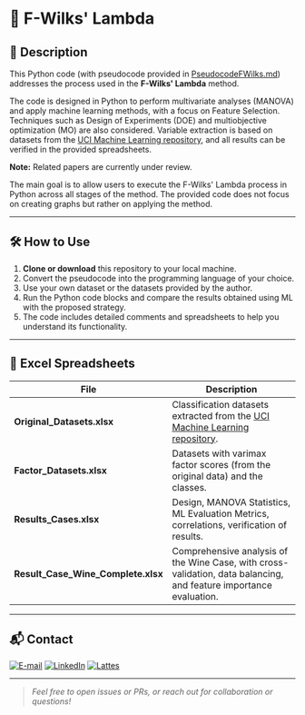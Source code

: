 # 🤖 F-Wilks' Lambda

## 📝 Description

This Python code (with pseudocode provided in [PseudocodeFWilks.md](PseudocodeFWilks.md)) addresses the process used in the **F-Wilks' Lambda** method.

The code is designed in Python to perform multivariate analyses (MANOVA) and apply machine learning methods, with a focus on Feature Selection. Techniques such as Design of Experiments (DOE) and multiobjective optimization (MO) are also considered. Variable extraction is based on datasets from the [UCI Machine Learning repository](https://archive.ics.uci.edu/), and all results can be verified in the provided spreadsheets.

**Note:** Related papers are currently under review.

The main goal is to allow users to execute the F-Wilks' Lambda process in Python across all stages of the method. The provided code does not focus on creating graphs but rather on applying the method.

---

## 🛠️ How to Use

1. **Clone or download** this repository to your local machine.
2. Convert the pseudocode into the programming language of your choice.
3. Use your own dataset or the datasets provided by the author.
4. Run the Python code blocks and compare the results obtained using ML with the proposed strategy.
5. The code includes detailed comments and spreadsheets to help you understand its functionality.

---

## 📁 Excel Spreadsheets

| File                        | Description                                                                              |
|-----------------------------|------------------------------------------------------------------------------------------|
| **Original_Datasets.xlsx**  | Classification datasets extracted from the [UCI Machine Learning repository](https://archive.ics.uci.edu/). |
| **Factor_Datasets.xlsx**    | Datasets with varimax factor scores (from the original data) and the classes.            |
| **Results_Cases.xlsx**      | Design, MANOVA Statistics, ML Evaluation Metrics, correlations, verification of results. |
| **Result_Case_Wine_Complete.xlsx** | Comprehensive analysis of the Wine Case, with cross-validation, data balancing, and feature importance evaluation. |

---

## 📬 Contact

<a href="mailto:matheusc_pereira@hotmail.com"><img src="https://img.shields.io/badge/E--mail-0078D4?style=for-the-badge&logo=microsoft-outlook&logoColor=white" alt="E-mail"/></a>
<a href="https://www.linkedin.com/in/matheuscostapereira/"><img src="https://img.shields.io/badge/LinkedIn-0A66C2?style=for-the-badge&logo=linkedin&logoColor=white" alt="LinkedIn"/></a>
<a href="https://lattes.cnpq.br/7025666927284220"><img src="https://img.shields.io/badge/Lattes-4169E1?style=for-the-badge&logoColor=white" alt="Lattes"/></a>

---

> _Feel free to open issues or PRs, or reach out for collaboration or questions!_
